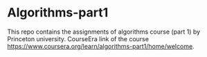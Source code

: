 # Algorithms-part1
This repo contains the assignments of algorithms course (part 1) by Princeton university. CourseEra link of the course https://www.coursera.org/learn/algorithms-part1/home/welcome.
